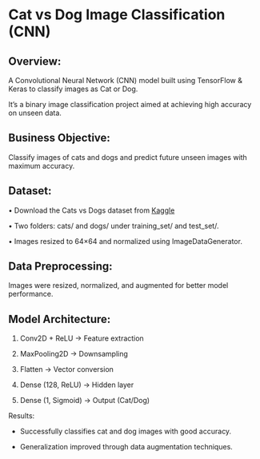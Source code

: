 # Cat vs Dog Image Classification (CNN)



## Overview: 
A Convolutional Neural Network (CNN) model built using TensorFlow & Keras to classify images as Cat or Dog.

It’s a binary image classification project aimed at achieving high accuracy on unseen data.


## Business Objective:
 
Classify images of cats and dogs and predict future unseen images with maximum accuracy.

## Dataset:
 
•	Download the Cats vs Dogs dataset from [Kaggle](https://www.kaggle.com/c/dogs-vs-cats/data)

•	Two folders: cats/ and dogs/ under training_set/ and test_set/.

•	Images resized to 64×64 and normalized using ImageDataGenerator.



## Data Preprocessing: 

Images were resized, normalized, and augmented for better model performance.

## Model Architecture:

 1.	Conv2D + ReLU → Feature extraction
   
2.	MaxPooling2D → Downsampling
   
3.	Flatten → Vector conversion
	
4.	Dense (128, ReLU) → Hidden layer
	
5.	Dense (1, Sigmoid) → Output (Cat/Dog)

   

 Results:

 
-	Successfully classifies cat and dog images with good accuracy.
  
-	Generalization improved through data augmentation techniques.




